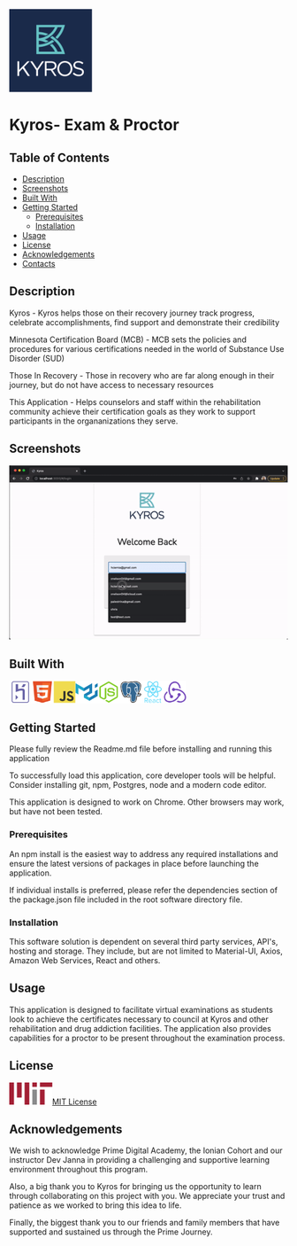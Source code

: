 <img height="150px" src="https://github.com/amandazimms/my-pathway/blob/master/public/icons/kryrosLogo.png?raw=true" />

<br/>

# Kyros- Exam & Proctor

## Table of Contents

- [Description](#description)
- [Screenshots](#screenshots)
- [Built With](#built-with)
- [Getting Started](#getting-started)
  - [Prerequisites](#prerequisites)
  - [Installation](#installation)
- [Usage](#usage)
- [License](#license)
- [Acknowledgements](#acknowledgements)
- [Contacts](#contacts)

## Description

Kyros - Kyros helps those on their recovery journey track progress, celebrate accomplishments, find support and demonstrate their credibility 

Minnesota Certification Board (MCB) - MCB sets the policies and procedures for various certifications needed in the world of Substance Use Disorder (SUD)

Those In Recovery - Those in recovery who are far along enough in their journey, but do not have access to necessary resources

This Application - Helps counselors and staff within the rehabilitation community achieve their certification goals as they work to support participants in the organanizations they serve. 

## Screenshots

<img src="./public/videos/kyros_app.gif" />

## Built With

<a href="https://www.heroku.com/"><img src="https://raw.githubusercontent.com/devicons/devicon/master/icons/heroku/heroku-original.svg" height="40px" width="40px" /></a><a href="https://developer.mozilla.org/en-US/docs/Web/HTML"><img src="https://raw.githubusercontent.com/devicons/devicon/master/icons/html5/html5-original.svg" height="40px" width="40px" /></a><a href="https://developer.mozilla.org/en-US/docs/Web/JavaScript"><img src="https://raw.githubusercontent.com/devicons/devicon/master/icons/javascript/javascript-original.svg" height="40px" width="40px" /></a><a href="https://material-ui.com/"><img src="https://raw.githubusercontent.com/devicons/devicon/master/icons/materialui/materialui-original.svg" height="40px" width="40px" /></a><a href="https://nodejs.org/en/"><img src="https://raw.githubusercontent.com/devicons/devicon/master/icons/nodejs/nodejs-original.svg" height="40px" width="40px" /></a><a href="https://www.postgresql.org/"><img src="https://raw.githubusercontent.com/devicons/devicon/master/icons/postgresql/postgresql-original.svg" height="40px" width="40px" /></a><a href="https://reactjs.org/"><img src="https://raw.githubusercontent.com/devicons/devicon/master/icons/react/react-original-wordmark.svg" height="40px" width="40px" /></a><a href="https://redux.js.org/"><img src="https://raw.githubusercontent.com/devicons/devicon/master/icons/redux/redux-original.svg" height="40px" width="40px" /></a>

## Getting Started

Please fully review the Readme.md file before installing and running this application

To successfully load this application, core developer tools will be helpful. Consider installing git, npm, Postgres, node and a modern code editor. 

This application is designed to work on Chrome. Other browsers may work, but have not been tested. 

### Prerequisites

An npm install is the easiest way to address any required installations and ensure the latest versions of packages in place before launching the application. 

If individual installs is preferred, please refer the dependencies section of the package.json file included in the root software directory file.

### Installation

This software solution is dependent on several third party services, API's, hosting and storage. They include, but are not limited to Material-UI, Axios, Amazon Web Services, React and others.

## Usage

This application is designed to facilitate virtual examinations as students look to achieve the certificates necessary to council at Kyros and other rehabilitation and drug addiction facilities. The application also provides capabilities for a proctor to be present throughout the examination process. 


## License

<a href="https://choosealicense.com/licenses/mit/"><img src="https://raw.githubusercontent.com/johnturner4004/readme-generator/master/src/components/assets/images/mit.svg" height=40 />MIT License</a>

## Acknowledgements

We wish to acknowledge Prime Digital Academy, the Ionian Cohort and our instructor Dev Janna in providing a challenging and supportive learning environment throughout this program. 

Also, a big thank you to Kyros for bringing us the opportunity to learn through collaborating on this project with you. We appreciate your trust and patience as we worked to bring this idea to life. 

Finally, the biggest thank you to our friends and family members that have supported and sustained us through the Prime Journey. 